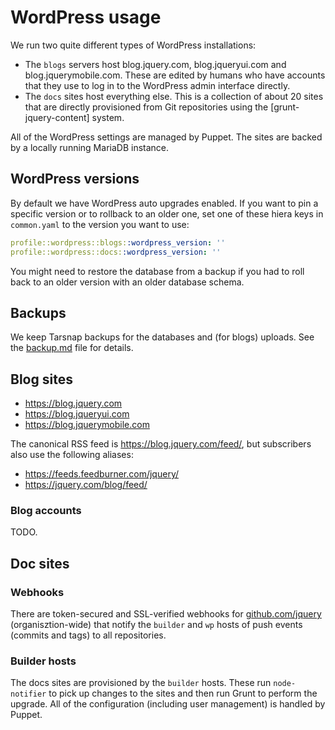 # WordPress usage

We run two quite different types of WordPress installations:
* The `blogs` servers host blog.jquery.com, blog.jqueryui.com and
  blog.jquerymobile.com. These are edited by humans who have accounts
  that they use to log in to the WordPress admin interface directly.
* The `docs` sites host everything else. This is a collection of
  about 20 sites that are directly provisioned from Git repositories
  using the [grunt-jquery-content] system.

[jquery-wp-content]: https://github.com/jquery/grunt-jquery-content/

All of the WordPress settings are managed by Puppet. The sites are
backed by a locally running MariaDB instance.

## WordPress versions

By default we have WordPress auto upgrades enabled. If you want to pin
a specific version or to rollback to an older one, set one of these
hiera keys in `common.yaml` to the version you want to use:
```yaml
profile::wordpress::blogs::wordpress_version: ''
profile::wordpress::docs::wordpress_version: ''
```

You might need to restore the database from a backup if you had to roll
back to an older version with an older database schema.

## Backups

We keep Tarsnap backups for the databases and (for blogs) uploads. See
the [backup.md] file for details.

[backup.md]: ./backup.md

## Blog sites

* https://blog.jquery.com
* https://blog.jqueryui.com
* https://blog.jquerymobile.com

The canonical RSS feed is <https://blog.jquery.com/feed/>, but
subscribers also use the following aliases:
* https://feeds.feedburner.com/jquery/
* https://jquery.com/blog/feed/

### Blog accounts

TODO.

## Doc sites

### Webhooks

There are token-secured and SSL-verified webhooks for [github.com/jquery](https://github.com/organizations/jquery/settings/hooks/) (organisztion-wide) that notify the `builder` and `wp` hosts
of push events (commits and tags) to all repositories.

### Builder hosts

The docs sites are provisioned by the `builder` hosts. These run
`node-notifier` to pick up changes to the sites and then run Grunt to
perform the upgrade. All of the configuration (including user
management) is handled by Puppet.
